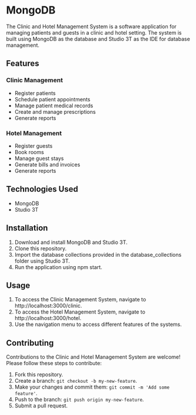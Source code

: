 # MongoDB

The Clinic and Hotel Management System is a software application for managing patients and guests in a clinic and hotel setting. The system is built using MongoDB as the database and Studio 3T as the IDE for database management.

## Features

### Clinic Management

- Register patients
- Schedule patient appointments
- Manage patient medical records
- Create and manage prescriptions
- Generate reports

### Hotel Management

- Register guests
- Book rooms
- Manage guest stays
- Generate bills and invoices
- Generate reports

## Technologies Used

- MongoDB
- Studio 3T

## Installation

1. Download and install MongoDB and Studio 3T.
2. Clone this repository.
3. Import the database collections provided in the database_collections folder using Studio 3T.
4. Run the application using npm start.

## Usage

1. To access the Clinic Management System, navigate to http://localhost:3000/clinic.
2. To access the Hotel Management System, navigate to http://localhost:3000/hotel.
3. Use the navigation menu to access different features of the systems.


## Contributing

Contributions to the Clinic and Hotel Management System are welcome! Please follow these steps to contribute:

1. Fork this repository.
2. Create a branch: `git checkout -b my-new-feature`.
3. Make your changes and commit them: `git commit -m 'Add some feature'`.
4. Push to the branch: `git push origin my-new-feature`.
5. Submit a pull request.
